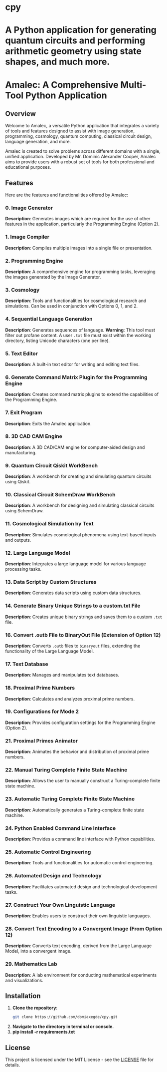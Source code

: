 # cpy
# A Python application for generating quantum circuits and performing arithmetic geometry using state shapes, and much more.
# Amalec: A Comprehensive Multi-Tool Python Application

## Overview
Welcome to Amalec, a versatile Python application that integrates a variety of tools and features designed to assist with image generation, programming, cosmology, quantum computing, classical circuit design, language generation, and more. 

Amalec is created to solve problems across different domains with a single, unified application. Developed by Mr. Dominic Alexander Cooper, Amalec aims to provide users with a robust set of tools for both professional and educational purposes.

## Features
Here are the features and functionalities offered by Amalec:

### 0. Image Generator
**Description**: Generates images which are required for the use of other features in the application, particularly the Programming Engine (Option 2).

### 1. Image Compiler
**Description**: Compiles multiple images into a single file or presentation.

### 2. Programming Engine
**Description**: A comprehensive engine for programming tasks, leveraging the images generated by the Image Generator.

### 3. Cosmology
**Description**: Tools and functionalities for cosmological research and simulations. Can be used in conjunction with Options 0, 1, and 2.

### 4. Sequential Language Generation
**Description**: Generates sequences of language. **Warning**: This tool must filter out profane content. A user `.txt` file must exist within the working directory, listing Unicode characters (one per line).

### 5. Text Editor
**Description**: A built-in text editor for writing and editing text files.

### 6. Generate Command Matrix Plugin for the Programming Engine
**Description**: Creates command matrix plugins to extend the capabilities of the Programming Engine.

### 7. Exit Program
**Description**: Exits the Amalec application.

### 8. 3D CAD CAM Engine
**Description**: A 3D CAD/CAM engine for computer-aided design and manufacturing.

### 9. Quantum Circuit Qiskit WorkBench
**Description**: A workbench for creating and simulating quantum circuits using Qiskit.

### 10. Classical Circuit SchemDraw WorkBench
**Description**: A workbench for designing and simulating classical circuits using SchemDraw.

### 11. Cosmological Simulation by Text
**Description**: Simulates cosmological phenomena using text-based inputs and outputs.

### 12. Large Language Model
**Description**: Integrates a large language model for various language processing tasks.

### 13. Data Script by Custom Structures
**Description**: Generates data scripts using custom data structures.

### 14. Generate Binary Unique Strings to a custom.txt File
**Description**: Creates unique binary strings and saves them to a custom `.txt` file.

### 16. Convert .outb File to BinaryOut File (Extension of Option 12)
**Description**: Converts `.outb` files to `binaryout` files, extending the functionality of the Large Language Model.

### 17. Text Database
**Description**: Manages and manipulates text databases.

### 18. Proximal Prime Numbers
**Description**: Calculates and analyzes proximal prime numbers.

### 19. Configurations for Mode 2
**Description**: Provides configuration settings for the Programming Engine (Option 2).

### 21. Proximal Primes Animator
**Description**: Animates the behavior and distribution of proximal prime numbers.

### 22. Manual Turing Complete Finite State Machine
**Description**: Allows the user to manually construct a Turing-complete finite state machine.

### 23. Automatic Turing Complete Finite State Machine
**Description**: Automatically generates a Turing-complete finite state machine.

### 24. Python Enabled Command Line Interface
**Description**: Provides a command line interface with Python capabilities.

### 25. Automatic Control Engineering
**Description**: Tools and functionalities for automatic control engineering.

### 26. Automated Design and Technology
**Description**: Facilitates automated design and technological development tasks.

### 27. Construct Your Own Linguistic Language
**Description**: Enables users to construct their own linguistic languages.

### 28. Convert Text Encoding to a Convergent Image (From Option 12)
**Description**: Converts text encoding, derived from the Large Language Model, into a convergent image.

### 29. Mathematics Lab
**Description**: A lab environment for conducting mathematical experiments and visualizations.

## Installation
1. **Clone the repository**:
   ```sh
   git clone https://github.com/domiaxegde/cpy.git
2. **Navigate to the directory in terminal or console.**
3. **pip install -r requirements.txt**

## License
This project is licensed under the MIT License - see the [LICENSE](LICENSE) file for details.
